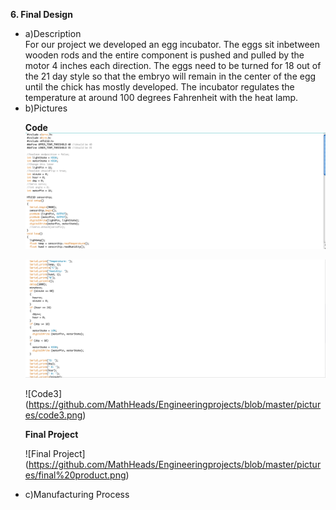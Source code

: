 <b>6. Final Design</b>

<ul>

<li>a)Description</li>
For our project we developed an egg incubator. The eggs sit inbetween wooden rods and the entire component is pushed and pulled by the motor 4 inches each direction. The eggs need to be turned for 18 out of the 21 day style so that the embryo will remain in the center of the egg until the chick has mostly developed. The incubator regulates the temperature at around 100 degrees Fahrenheit with the heat lamp.

<li>b)Pictures</li>
  
<b>Code</b>
![Code](https://github.com/MathHeads/Engineeringprojects/blob/master/pictures/code1.png)

![Code2](https://github.com/MathHeads/Engineeringprojects/blob/master/pictures/code2.png)

![Code3] (https://github.com/MathHeads/Engineeringprojects/blob/master/pictures/code3.png)

<b>Final Project</b>

![Final Project] (https://github.com/MathHeads/Engineeringprojects/blob/master/pictures/final%20product.png)
  
<li>c)Manufacturing Process</li>
